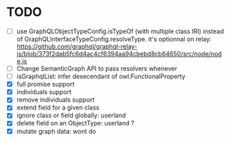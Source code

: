 # TODO

- [ ] use GraphQLObjectTypeConfig.isTypeOf (with multiple class IRI) instead of GraphQLInterfaceTypeConfig.resolveType.
      it's optionnal on relay: https://github.com/graphql/graphql-relay-js/blob/373f2dab5fc6d4ac4cf6394aa94cbebd8cb64650/src/node/node.js
- [ ] Change SemanticGraph API to pass resolvers whenever
- [ ] isGraphqlList: infer desecendant of owl:FunctionalProperty
- [x] full promise support
- [x] individuals support
- [x] remove individuals support
- [x] extend field for a given class
- [x] ignore class or field globally: userland
- [x] delete field on an ObjectType: userland ?
- [x] mutate graph data: wont do
